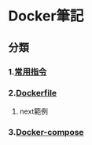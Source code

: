 # Docker筆記

## 分類
### 1.[常用指令](README.command.md)
### 2.[Dockerfile](README.dockerfile.md)
1. next範例
### 3.[Docker-compose](README.compose.md)